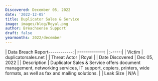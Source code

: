 ```yaml
---
Discovered: December 05, 2022
date: '2022-12-05'
title: Duplicator Sales & Service
image: images/blog/Royal.png
author: Breachsense Support
draft: false
yearmonths: 2022/december
---
```


| Data Breach Report------------:     |:-------------:    | :-----:|
| Victim      | duplicatorsales.net      | 
| Threat Actor      | Royal      | 
| Date Discovered      | Dec 05, 2022      | 
| Description      | Duplicator Sales & Service offers document management, networking services, IT support, copiers, printers, wide formats, as well as fax and mailing solutions.      | 
| Leak Size      | N/A      | 

